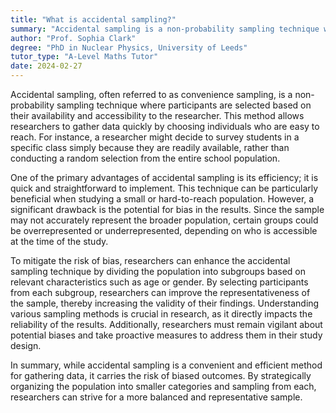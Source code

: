 ```yaml
---
title: "What is accidental sampling?"
summary: "Accidental sampling is a non-probability sampling technique where participants are chosen based on convenience."
author: "Prof. Sophia Clark"
degree: "PhD in Nuclear Physics, University of Leeds"
tutor_type: "A-Level Maths Tutor"
date: 2024-02-27
---
```


Accidental sampling, often referred to as convenience sampling, is a non-probability sampling technique where participants are selected based on their availability and accessibility to the researcher. This method allows researchers to gather data quickly by choosing individuals who are easy to reach. For instance, a researcher might decide to survey students in a specific class simply because they are readily available, rather than conducting a random selection from the entire school population.

One of the primary advantages of accidental sampling is its efficiency; it is quick and straightforward to implement. This technique can be particularly beneficial when studying a small or hard-to-reach population. However, a significant drawback is the potential for bias in the results. Since the sample may not accurately represent the broader population, certain groups could be overrepresented or underrepresented, depending on who is accessible at the time of the study.

To mitigate the risk of bias, researchers can enhance the accidental sampling technique by dividing the population into subgroups based on relevant characteristics such as age or gender. By selecting participants from each subgroup, researchers can improve the representativeness of the sample, thereby increasing the validity of their findings. Understanding various sampling methods is crucial in research, as it directly impacts the reliability of the results. Additionally, researchers must remain vigilant about potential biases and take proactive measures to address them in their study design.

In summary, while accidental sampling is a convenient and efficient method for gathering data, it carries the risk of biased outcomes. By strategically organizing the population into smaller categories and sampling from each, researchers can strive for a more balanced and representative sample.
    